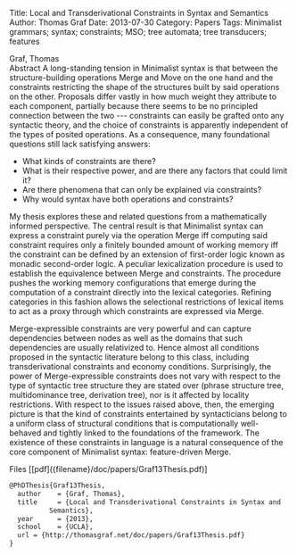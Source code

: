 Title: Local and Transderivational Constraints in Syntax and Semantics
Author: Thomas Graf
Date: 2013-07-30
Category: Papers
Tags: Minimalist grammars; syntax; constraints; MSO; tree automata; tree transducers; features

<div markdown class="authors">
Graf, Thomas
</div>

<div markdown class="abstract">
<span id="abstract-title">Abstract</span>
A long-standing tension in Minimalist syntax is that between the structure-building operations Merge and Move on the one hand and the constraints restricting the shape of the structures built by said operations on the other.
Proposals differ vastly in how much weight they attribute to each component, partially because there seems to be no principled connection between the two --- constraints can easily be grafted onto any syntactic theory, and the choice of constraints is apparently independent of the types of posited operations.
As a consequence, many foundational questions still lack satisfying answers:

- What kinds of constraints are there?
- What is their respective power, and are there any factors that could limit it?
- Are there phenomena that can only be explained via constraints?
- Why would syntax have both operations and constraints?

My thesis explores these and related questions from a mathematically informed perspective.
The central result is that Minimalist syntax can express a constraint purely via the operation Merge iff computing said constraint requires only a finitely bounded amount of working memory iff the constraint can be defined by an extension of first-order logic known as monadic second-order logic.
A peculiar lexicalization procedure is used to establish the equivalence between Merge and constraints.
The procedure pushes the working memory configurations that emerge during the computation of a constraint directly into the lexical categories.
Refining categories in this fashion allows the selectional restrictions of lexical items to act as a proxy through which constraints are expressed via Merge.

Merge-expressible constraints are very powerful and can capture dependencies between nodes as well as the domains that such dependencies are usually relativized to.
Hence almost all conditions proposed in the syntactic literature belong to this class, including transderivational constraints and economy conditions.
Surprisingly, the power of Merge-expressible constraints does not vary with respect to the type of syntactic tree structure they are stated over (phrase structure tree, multidominance tree, derivation tree), nor is it affected by locality restrictions.
With respect to the issues raised above, then, the emerging picture is that the kind of constraints entertained by syntacticians belong to a uniform class of structural conditions that is computationally well-behaved and tightly linked to the foundations of the framework.
The existence of these constraints in language is a natural consequence of the core component of Minimalist syntax: feature-driven Merge.
</div>

<div markdown class="files">
<span id="files-title">Files</span>
[[pdf]({filename}/doc/papers/Graf13Thesis.pdf)]
</div>

~~~latex
@PhDThesis{Graf13Thesis,
  author	= {Graf, Thomas},
  title		= {Local and Transderivational Constraints in Syntax and
		  Semantics},
  year		= {2013},
  school	= {UCLA},
  url = {http://thomasgraf.net/doc/papers/Graf13Thesis.pdf}
}
~~~
